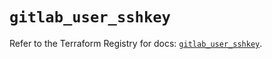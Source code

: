 # `gitlab_user_sshkey`

Refer to the Terraform Registry for docs: [`gitlab_user_sshkey`](https://registry.terraform.io/providers/gitlabhq/gitlab/18.3.0/docs/resources/user_sshkey).
